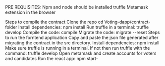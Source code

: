 PRE REQUISITES:
Npm and node should be installed
truffle
Metamask extension in the browser

Steps to compile the contract
Clone the repo
cd Voting-dapp/contract-folder
Install dependencies: npm install
Run truffle in a terminal: truffle develop
Compile the code: compile
Migrate the code: migrate --reset
Steps to run the forntend application
Copy and paste the json file generated after migrating the contract in the src directory.
Install dependencies: npm install
Make sure truffle is running in a terminal. If not then run truffle with the command: truffle develop
Open metamask and create accounts for voters and candidates
Run the react app: npm start-
